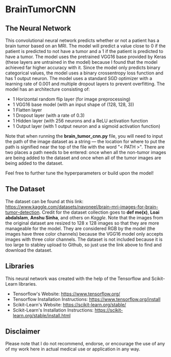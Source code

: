 # BrainTumorCNN

## The Neural Network
This convolutional neural network predicts whether or not a patient has a brain tumor based on an MRI. The model will predict a value close to 0 if the patient is predicted to not have a tumor and a 1 if the patient is predicted to have a tumor. The model uses the pretrained VGG16 base provided by Keras (these layers are untrained in the model) because I found that the model achieved far higher accuracy with it. Since the model only predicts binary categorical values, the model uses a binary crossentropy loss function and has 1 output neuron. The model uses a standard SGD optimizer with a learning rate of 0.001 and multiple dropout layers to prevent overfitting. The model has an architecture consisting of:
- 1 Horizontal random flip layer (for image preprocessing)
- 1 VGG16 base model (with an input shape of (128, 128, 3))
- 1 Flatten layer
- 1 Dropout layer (with a rate of 0.3)
- 1 Hidden layer (with 256 neurons and a ReLU activation function
- 1 Output layer (with 1 output neuron and a sigmoid activation function)

Note that when running the **brain_tumor_cnn.py** file, you will need to input the path of the image dataset as a string — the location for where to put the path is signified near the top of the file with the word "< PATH >". There are two places a path needs to be entered: once when all the non-tumor images are being added to the dataset and once when all of the tumor images are being added to the dataset.

Feel free to further tune the hyperparameters or build upon the model!

## The Dataset
The dataset can be found at this link: https://www.kaggle.com/datasets/navoneel/brain-mri-images-for-brain-tumor-detection. Credit for the dataset collection goes to **def me(x)**, **Loai abdalslam**, **Anshu Sinha**, and others on *Kaggle*. Note that the images from the original dataset are resized to 128 x 128 images so that they are more manageable for the model. They are considered RGB by the model (the images have three color channels) because the VGG16 model only accepts images with three color channels. The dataset is not included because it is too large to stabley upload to Github, so just use the link above to find and download the dataset.

## Libraries
This neural network was created with the help of the Tensorflow and Scikit-Learn libraries.
- Tensorflow's Website: https://www.tensorflow.org/
- Tensorflow Installation Instructions: https://www.tensorflow.org/install
- Scikit-Learn's Website: https://scikit-learn.org/stable/
- Scikit-Learn's Installation Instructions: https://scikit-learn.org/stable/install.html

## Disclaimer
Please note that I do not recommend, endorse, or encourage the use of any of my work here in actual medical use or application in any way. 
